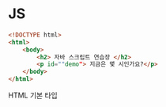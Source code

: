 # JS

```html
<!DOCTYPE html>
<html>
    <body>
        <h2> 자바 스크립트 연습장 </h2>
        <p id=""demo"> 지금은 몇 시인가요?</p>
    </body>
</html>
```

HTML 기본 타입


